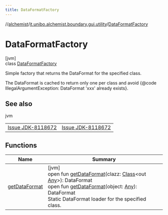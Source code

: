 ```yaml
---
title: DataFormatFactory
---
```

//[alchemist](../../../index.html)/[it.unibo.alchemist.boundary.gui.utility](../index.html)/[DataFormatFactory](index.html)



# DataFormatFactory



[jvm]\
class [DataFormatFactory](index.html)

Simple factory that returns the DataFormat for the specified class. 



 The DataFormat is cached to return only one per class and avoid {@code IllegalArgumentException: DataFormat 'xxx' already exists}.



## See also


jvm

| | |
|---|---|
| <a href="shorturl.at/AFUV0">Issue JDK-8118672</a> | [Issue JDK-8118672](shorturl.at/AFUV0) |



## Functions


| Name | Summary |
|---|---|
| [getDataFormat](get-data-format.html) | [jvm]<br>open fun [getDataFormat](get-data-format.html)(clazz: [Class](https://docs.oracle.com/javase/8/docs/api/java/lang/Class.html)<out [Any](https://kotlinlang.org/api/latest/jvm/stdlib/kotlin/-any/index.html)>): DataFormat<br>open fun [getDataFormat](get-data-format.html)(object: [Any](https://kotlinlang.org/api/latest/jvm/stdlib/kotlin/-any/index.html)): DataFormat<br>Static DataFormat loader for the specified class. |


